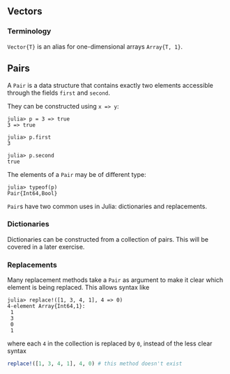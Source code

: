 ## Vectors

<!-- TODO Write intro -->

### Terminology

`Vector{T}` is an alias for one-dimensional arrays `Array{T, 1}`.

## Pairs

A `Pair` is a data structure that contains exactly two elements accessible through the fields `first` and `second`.

They can be constructed using `x => y`:

```julia-repl
julia> p = 3 => true
3 => true

julia> p.first
3

julia> p.second
true
```

The elements of a `Pair` may be of different type:

```julia-repl
julia> typeof(p)
Pair{Int64,Bool}
```

`Pair`s have two common uses in Julia: dictionaries and replacements.

### Dictionaries

Dictionaries can be constructed from a collection of pairs.
This will be covered in a later exercise.

<!-- TODO: Add link or widget to exercise. -->

### Replacements

Many replacement methods take a `Pair` as argument to make it clear which element is being replaced.
This allows syntax like

```julia-repl
julia> replace!([1, 3, 4, 1], 4 => 0)
4-element Array{Int64,1}:
 1
 3
 0
 1
```

where each `4` in the collection is replaced by `0`, instead of the less clear syntax

```julia
replace!([1, 3, 4, 1], 4, 0) # this method doesn't exist
```
